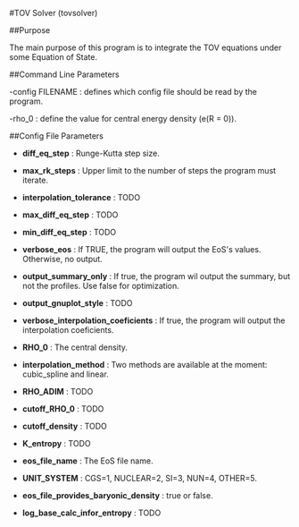 #TOV Solver (tovsolver)


##Purpose

The main purpose of this program is to integrate the TOV equations under
some Equation of State.

##Command Line Parameters

-config FILENAME : defines which config file should be read by the program.

-rho_0 : define the value for central energy density (e(R = 0)).

##Config File Parameters

- **diff_eq_step** : Runge-Kutta step size.

- **max_rk_steps** : Upper limit to the number of steps the program must iterate.

- **interpolation_tolerance** : TODO

- **max_diff_eq_step** : TODO

- **min_diff_eq_step** : TODO

- **verbose_eos** : If TRUE, the program will output the EoS's values. Otherwise, no output.

- **output_summary_only** : If true, the program wil output the summary, but not the profiles. Use false for optimization.

- **output_gnuplot_style** : TODO

- **verbose_interpolation_coeficients** : If true, the program will output the interpolation coeficients.

- **RHO_0** : The central density.

- **interpolation_method** : Two methods are available at the moment: cubic_spline and linear.

- **RHO_ADIM** : TODO

- **cutoff_RHO_0** : TODO

- **cutoff_density** : TODO

- **K_entropy** : TODO

- **eos_file_name** : The EoS file name.

- **UNIT_SYSTEM** : CGS=1, NUCLEAR=2, SI=3, NUN=4, OTHER=5.

- **eos_file_provides_baryonic_density** : true or false.

- **log_base_calc_infor_entropy** : TODO

